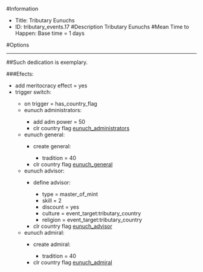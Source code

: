 #Information
 - Title: Tributary Eunuchs
 - ID: tributary_events.17
#Description
Tributary Eunuchs
#Mean Time to Happen:
Base time = 1 days

#Options

___
##Such dedication is exemplary.

###Efects:<ul><li>add meritocracy effect = yes</li><li>trigger switch:</li><ul><li>on trigger = has_country_flag</li><li>eunuch administrators:</li><ul><li>add adm power = 50</li><li>clr country flag [eunuch_administrators](../flags/eunuch_administrators.md)</li></ul><li>eunuch general:</li><ul><li>create general:</li><ul><li>tradition = 40</li></ul><li>clr country flag [eunuch_general](../flags/eunuch_general.md)</li></ul><li>eunuch advisor:</li><ul><li>define advisor:</li><ul><li>type = master_of_mint</li><li>skill = 2</li><li>discount = yes</li><li>culture = event_target:tributary_country</li><li>religion = event_target:tributary_country</li></ul><li>clr country flag [eunuch_advisor](../flags/eunuch_advisor.md)</li></ul><li>eunuch admiral:</li><ul><li>create admiral:</li><ul><li>tradition = 40</li></ul><li>clr country flag [eunuch_admiral](../flags/eunuch_admiral.md)</li></ul></ul></ul>
